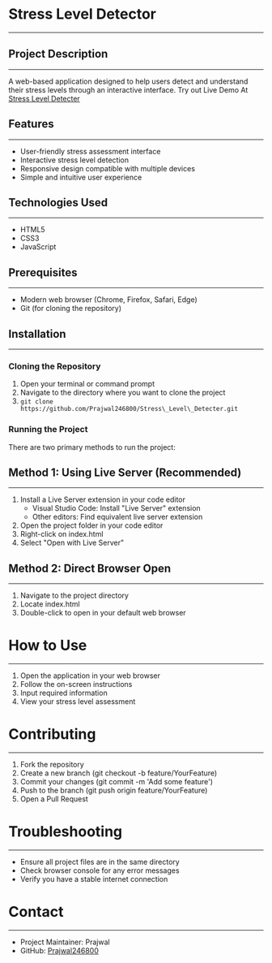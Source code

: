 # Stress Level Detector
-------------------

## Project Description
-------------------
A web-based application designed to help users detect and understand their stress levels through an interactive interface.
Try out Live Demo At [Stress Level Detecter](https://stress-level-detector.netlify.app/)
## Features
--------
*   User-friendly stress assessment interface
*   Interactive stress level detection
*   Responsive design compatible with multiple devices
*   Simple and intuitive user experience
    
## Technologies Used
-----------------
*   HTML5
*   CSS3    
*   JavaScript

## Prerequisites
-------------
*   Modern web browser (Chrome, Firefox, Safari, Edge)
*   Git (for cloning the repository)
    
## Installation
------------
### Cloning the Repository
1.  Open your terminal or command prompt
2.  Navigate to the directory where you want to clone the project
3.  ```git clone https://github.com/Prajwal246800/Stress\_Level\_Detecter.git```
    
### Running the Project
There are two primary methods to run the project:
## Method 1: Using Live Server (Recommended)
-----------------------------------------
1.  Install a Live Server extension in your code editor
    *   Visual Studio Code: Install "Live Server" extension
    *   Other editors: Find equivalent live server extension
2.  Open the project folder in your code editor
3.  Right-click on index.html
4.  Select "Open with Live Server"
    
## Method 2: Direct Browser Open
-----------------------------
1.  Navigate to the project directory
2.  Locate index.html
3.  Double-click to open in your default web browser
    
# How to Use
----------
1.  Open the application in your web browser
2.  Follow the on-screen instructions
3.  Input required information
4.  View your stress level assessment
    
# Contributing
------------
1.  Fork the repository
2.  Create a new branch (git checkout -b feature/YourFeature)
3.  Commit your changes (git commit -m 'Add some feature')
4.  Push to the branch (git push origin feature/YourFeature)
5.  Open a Pull Request
    
# Troubleshooting
---------------
*   Ensure all project files are in the same directory
*   Check browser console for any error messages    
*   Verify you have a stable internet connection

# Contact
-------
*   Project Maintainer: Prajwal
*   GitHub: [Prajwal246800](https://github.com/Prajwal246800)
